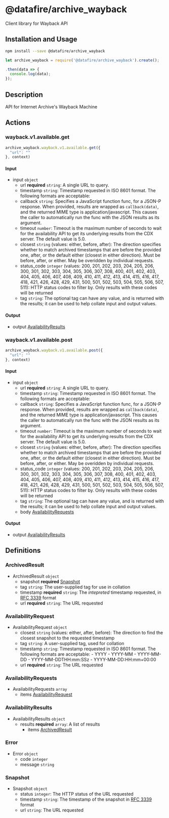 # @datafire/archive_wayback

Client library for Wayback API

## Installation and Usage
```bash
npm install --save @datafire/archive_wayback
```
```js
let archive_wayback = require('@datafire/archive_wayback').create();

.then(data => {
  console.log(data);
});
```

## Description

API for Internet Archive's Wayback Machine

## Actions

### wayback.v1.available.get



```js
archive_wayback.wayback.v1.available.get({
  "url": ""
}, context)
```

#### Input
* input `object`
  * url **required** `string`: A single URL to query.
  * timestamp `string`: Timestamp requested in ISO 8601 format. The following formats are acceptable:
  * callback `string`: Specifies a JavaScript function func, for a JSON-P response. When provided, results are wrapped as `callback(data)`, and the returned MIME type is application/javascript. This causes the caller to automatically run the func with the JSON results as its argument.
  * timeout `number`: Timeout is the maximum number of seconds to wait for the availability API to get its underlying results from the CDX server. The default value is 5.0.
  * closest `string` (values: either, before, after): The direction specifies whether to match archived timestamps that are before the provided one, after, or the default either (closest in either direction). Must be before, after, or either. May be overidden by individual requests.
  * status_code `integer` (values: 200, 201, 202, 203, 204, 205, 206, 300, 301, 302, 303, 304, 305, 306, 307, 308, 400, 401, 402, 403, 404, 405, 406, 407, 408, 409, 410, 411, 412, 413, 414, 415, 416, 417, 418, 421, 426, 428, 429, 431, 500, 501, 502, 503, 504, 505, 506, 507, 511): HTTP status codes to filter by. Only results with these codes will be returned
  * tag `string`: The optional tag can have any value, and is returned with the results; it can be used to help collate input and output values.

#### Output
* output [AvailabilityResults](#availabilityresults)

### wayback.v1.available.post



```js
archive_wayback.wayback.v1.available.post({
  "url": ""
}, context)
```

#### Input
* input `object`
  * url **required** `string`: A single URL to query.
  * timestamp `string`: Timestamp requested in ISO 8601 format. The following formats are acceptable:
  * callback `string`: Specifies a JavaScript function func, for a JSON-P response. When provided, results are wrapped as `callback(data)`, and the returned MIME type is application/javascript. This causes the caller to automatically run the func with the JSON results as its argument.
  * timeout `number`: Timeout is the maximum number of seconds to wait for the availability API to get its underlying results from the CDX server. The default value is 5.0.
  * closest `string` (values: either, before, after): The direction specifies whether to match archived timestamps that are before the provided one, after, or the default either (closest in either direction). Must be before, after, or either. May be overidden by individual requests.
  * status_code `integer` (values: 200, 201, 202, 203, 204, 205, 206, 300, 301, 302, 303, 304, 305, 306, 307, 308, 400, 401, 402, 403, 404, 405, 406, 407, 408, 409, 410, 411, 412, 413, 414, 415, 416, 417, 418, 421, 426, 428, 429, 431, 500, 501, 502, 503, 504, 505, 506, 507, 511): HTTP status codes to filter by. Only results with these codes will be returned
  * tag `string`: The optional tag can have any value, and is returned with the results; it can be used to help collate input and output values.
  * body [AvailabilityRequests](#availabilityrequests)

#### Output
* output [AvailabilityResults](#availabilityresults)



## Definitions

### ArchivedResult
* ArchivedResult `object`
  * snapshot **required** [Snapshot](#snapshot)
  * tag `string`: The user-supplied tag for use in collation
  * timestamp **required** `string`: The _intepreted_ timestamp requested, in [RFC 3339](http://xml2rfc.ietf.org/public/rfc/html/rfc3339.html) format
  * url **required** `string`: The URL requested

### AvailabilityRequest
* AvailabilityRequest `object`
  * closest `string` (values: either, after, before): The direction to find the closest snapshot to the requested timestamp
  * tag `string`: A user-supplied tag, used for collation
  * timestamp `string`: Timestamp requested in ISO 8601 format. The following formats are acceptable: - YYYY - YYYY-MM - YYYY-MM-DD - YYYY-MM-DDTHH:mm:SSz - YYYY-MM-DD:HH:mm+00:00
  * url **required** `string`: The URL requested

### AvailabilityRequests
* AvailabilityRequests `array`
  * items [AvailabilityRequest](#availabilityrequest)

### AvailabilityResults
* AvailabilityResults `object`
  * results **required** `array`: A list of results
    * items [ArchivedResult](#archivedresult)

### Error
* Error `object`
  * code `integer`
  * message `string`

### Snapshot
* Snapshot `object`
  * status `integer`: The HTTP status of the URL requested
  * timestamp `string`: The timestamp of the snapshot in [RFC 3339](http://xml2rfc.ietf.org/public/rfc/html/rfc3339.html) format
  * url `string`: The URL requested


